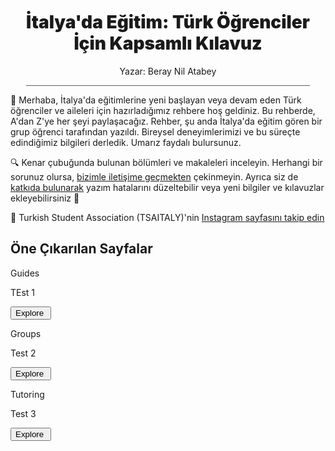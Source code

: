 <h1 align="center" style="font-weight: 900; margin-top: 50px">İtalya'da Eğitim: Türk Öğrenciler İçin Kapsamlı Kılavuz</h1>
<p align="center" style="margin-top: 0px">Yazar: Beray Nil Atabey</p>

<div style="width: 90%; height: 1px; background-color: #606060; margin-left: auto; margin-right: auto"></div>

👋 Merhaba, İtalya'da eğitimlerine yeni başlayan veya devam eden Türk öğrenciler ve aileleri için hazırladığımız rehbere hoş geldiniz. Bu rehberde, A'dan Z'ye her şeyi paylaşacağız. Rehber, şu anda İtalya'da eğitim gören bir grup öğrenci tarafından yazıldı. Bireysel deneyimlerimizi ve bu süreçte edindiğimiz bilgileri derledik. Umarız faydalı bulursunuz.

🔍 Kenar çubuğunda bulunan bölümleri ve makaleleri inceleyin. Herhangi bir sorunuz olursa, [bizimle iletişime geçmekten](contributing/contacts/) çekinmeyin. Ayrıca siz de [katkıda bulunarak](contributing/how-to-contribute/) yazım hatalarını düzeltebilir veya yeni bilgiler ve kılavuzlar ekleyebilirsiniz 💪

🙌 Turkish Student Association (TSAITALY)'nin [Instagram sayfasını takip edin](https://instagram.com)

## Öne Çıkarılan Sayfalar

<div class="home_evid"><div class="home_page" id="home_timeline"><p class="home_box_text_title" id="home_wiki_text">Guides</p><p class="home_box_text">TEst 1</p><button class="explore_more" onclick="window.location.href=&quot;info/freshmen/timeline/&quot;">Explore&nbsp;<i class="fa-solid fa-arrow-right" aria-hidden="true"></i></button></div><div class="home_page" id="home_ssn_groups"><p class="home_box_text_title" id="home_wiki_text">Groups</p><p class="home_box_text">Test 2</p><button class="explore_more" onclick="window.location.href=&quot;channels/groups/&quot;">Explore&nbsp;<i class="fa-solid fa-arrow-right" aria-hidden="true"></i></button></div><div class="home_page" id="home_tutoring"><p class="home_box_text_title" id="home_enroll_text">Tutoring</p><p class="home_box_text">Test 3</p><button class="explore_more" onclick="window.location.href=&quot;info/services/tutoring/&quot;">Explore&nbsp;<i class="fa-solid fa-arrow-right" aria-hidden="true"></i></button></div></div>